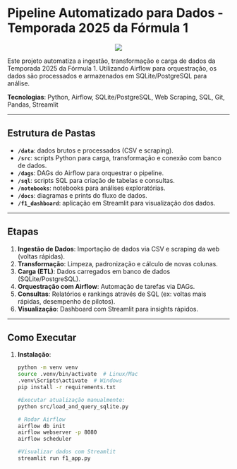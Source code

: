 # Pipeline Automatizado para Dados - Temporada 2025 da Fórmula 1

<p align="center"> 
  <img src="https://github.com/user-attachments/assets/6c9c24ac-46aa-469f-9ddc-a5d4cd1946af">
</p>

Este projeto automatiza a ingestão, transformação e carga de dados da Temporada 2025 da Fórmula 1. Utilizando Airflow para orquestração, os dados são processados e armazenados em SQLite/PostgreSQL para análise.

**Tecnologias**: Python, Airflow, SQLite/PostgreSQL, Web Scraping, SQL, Git, Pandas, Streamlit

---

## Estrutura de Pastas

- **`/data`**: dados brutos e processados (CSV e scraping).
- **`/src`**: scripts Python para carga, transformação e conexão com banco de dados.
- **`/dags`**: DAGs do Airflow para orquestrar o pipeline.
- **`/sql`**: scripts SQL para criação de tabelas e consultas.
- **`/notebooks`**: notebooks para análises exploratórias.
- **`/docs`**: diagramas e prints do fluxo de dados.
- **`/f1_dashboard`**: aplicação em Streamlit para visualização dos dados.

---

## Etapas

1. **Ingestão de Dados**: Importação de dados via CSV e scraping da web (voltas rápidas).
2. **Transformação**: Limpeza, padronização e cálculo de novas colunas.
3. **Carga (ETL)**: Dados carregados em banco de dados (SQLite/PostgreSQL).
4. **Orquestração com Airflow**: Automação de tarefas via DAGs.
5. **Consultas**: Relatórios e rankings através de SQL (ex: voltas mais rápidas, desempenho de pilotos).
6. **Visualização**: Dashboard com Streamlit para insights rápidos.

---

## Como Executar

1. **Instalação**:
   ```bash
   python -m venv venv
   source .venv/bin/activate  # Linux/Mac
   .venv\Scripts\activate  # Windows
   pip install -r requirements.txt

   #Executar atualização manualmente:
   python src/load_and_query_sqlite.py

   # Rodar Airflow
   airflow db init
   airflow webserver -p 8080
   airflow scheduler

   #Visualizar dados com Streamlit
   streamlit run f1_app.py
